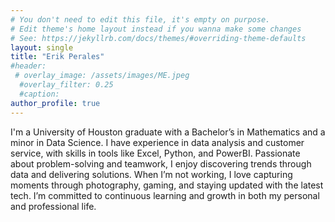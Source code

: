```yaml
---
# You don't need to edit this file, it's empty on purpose.
# Edit theme's home layout instead if you wanna make some changes
# See: https://jekyllrb.com/docs/themes/#overriding-theme-defaults
layout: single
title: "Erik Perales"
#header:
 # overlay_image: /assets/images/ME.jpeg
  #overlay_filter: 0.25
  #caption: 
author_profile: true
---
```


I'm a University of Houston graduate with a Bachelor’s in Mathematics and a minor in Data Science. I have experience in data analysis and customer service, with skills in tools like Excel, Python, and PowerBI. Passionate about problem-solving and teamwork, I enjoy discovering trends through data and delivering solutions. When I’m not working, I love capturing moments through photography, gaming, and staying updated with the latest tech. I’m committed to continuous learning and growth in both my personal and professional life.
